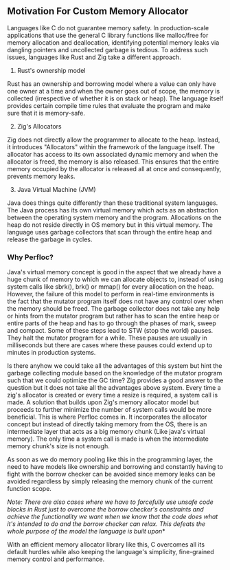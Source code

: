 ## Motivation For Custom Memory Allocator

Languages like C do not guarantee memory safety. In production-scale applications that use the general C library functions like malloc/free for memory allocation and deallocation, identifying potential memory leaks via dangling pointers and uncollected garbage is tedious. To address such issues, languages like Rust and Zig take a different approach.

1) Rust's ownership model

Rust has an ownership and borrowing model where a value can only have one owner at a time and when the owner goes out of scope, the memory is collected (irrespective of whether it is on stack or heap). The language itself provides certain compile time rules that evaluate the program and make sure that it is memory-safe.


2) Zig's Allocators

Zig does not directly allow the programmer to allocate to the heap. Instead, it introduces "Allocators" within the framework of the language itself. The allocator has access to its own associated dynamic memory and when the allocator is freed, the memory is also released. This ensures that the entire memory occupied by the allocator is released all at once and consequently, prevents memory leaks.


3) Java Virtual Machine (JVM)

Java does things quite differently than these traditional system languages. The Java process has its own virtual memory which acts as an abstraction between the operating system memory and the program. Allocations on the heap do not reside directly in OS memory but in this virtual memory. The language uses garbage collectors that scan through the entire heap and release the garbage in cycles. 


### Why Perfloc?

Java's virtual memory concept is good in the aspect that we already have a huge chunk of memory to which we can allocate objects to, instead of using system calls like sbrk(), brk() or mmap() for every allocation on the heap. However, the failure of this model to perform in real-time environments is the fact that the mutator program itself does not have any control over when the memory should be freed. The garbage collector does not take any help or hints from the mutator program but rather has to scan the entire heap or entire parts of the heap and has to go through the phases of mark, sweep and compact. Some of these steps lead to STW (stop the world) pauses. They halt the mutator program for a while. These pauses are usually in milliseconds but there are cases where these pauses could extend up to minutes in production systems.

Is there anyhow we could take all the advantages of this system but hint the garbage collecting module based on the knowledge of the mutator program such that we could optimize the GC time? Zig provides a good answer to the question but it does not take all the advantages above system.
Every time a zig's allocator is created or every time a resize is required, a system call is made. A solution that builds upon Zig's memory allocator model but proceeds to further minimize the number of system calls would be more beneficial. This is where Perfloc comes in. It incorporates the allocator concept but instead of directly taking memory from the OS, there is an intermediate layer that acts as a big memory chunk (Like java's virtual memory). The only time a system call is made is when the intermediate memory chunk's size is not enough. 

As soon as we do memory pooling like this in the programming layer, the need to have models like ownership and borrowing and constantly having to fight with the borrow checker can be avoided since memory leaks can be avoided regardless by simply releasing the memory chunk of the current function scope.

*Note: There are also cases where we have to forcefully use unsafe code blocks in Rust just to overcome the borrow checker's constraints and achieve the functionality we want when we know that the code does what it's intended to do and the borrow checker can relax. This defeats the whole purpose of the model the language is built upon**

With an efficient memory allocator library like this, C overcomes all its default hurdles while also keeping the language's simplicity, fine-grained memory control and performance.